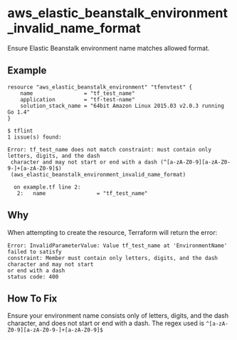 # aws_elastic_beanstalk_environment_invalid_name_format

Ensure Elastic Beanstalk environment name matches allowed format.

## Example

```hcl
resource "aws_elastic_beanstalk_environment" "tfenvtest" {
	name                = "tf_test_name"
	application         = "tf-test-name"
	solution_stack_name = "64bit Amazon Linux 2015.03 v2.0.3 running Go 1.4"
}
```

```
$ tflint
1 issue(s) found:

Error: tf_test_name does not match constraint: must contain only letters, digits, and the dash
 character and may not start or end with a dash (^[a-zA-Z0-9][a-zA-Z0-9-]+[a-zA-Z0-9]$) 
 (aws_elastic_beanstalk_environment_invalid_name_format)

  on example.tf line 2:
   2: 	name                = "tf_test_name"

```

## Why

When attempting to create the resource, Terraform will return the error:
```
Error: InvalidParameterValue: Value tf_test_name at 'EnvironmentName' failed to satisfy 
constraint: Member must contain only letters, digits, and the dash character and may not start 
or end with a dash
status code: 400
```

## How To Fix

Ensure your environment name consists only of letters, digits, and the dash character, and does 
not start or end with a dash.
The regex used is `^[a-zA-Z0-9][a-zA-Z0-9-]+[a-zA-Z0-9]$`
